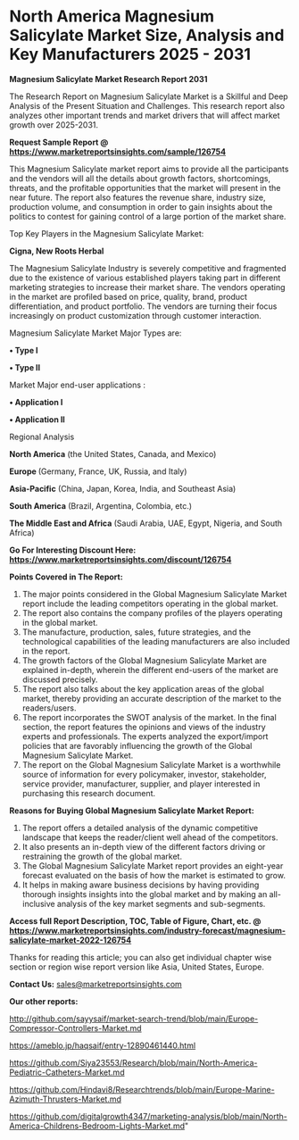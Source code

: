 # North America Magnesium Salicylate Market Size, Analysis and Key Manufacturers 2025 - 2031

<strong>Magnesium Salicylate Market Research Report 2031</strong>

The Research Report on Magnesium Salicylate Market is a Skillful and Deep Analysis of the Present Situation and Challenges. This research report also analyzes other important trends and market drivers that will affect market growth over 2025-2031.

<strong>Request Sample Report @ <a href=https://www.marketreportsinsights.com/sample/126754>https://www.marketreportsinsights.com/sample/126754</a></strong>

This Magnesium Salicylate market report aims to provide all the participants and the vendors will all the details about growth factors, shortcomings, threats, and the profitable opportunities that the market will present in the near future. The report also features the revenue share, industry size, production volume, and consumption in order to gain insights about the politics to contest for gaining control of a large portion of the market share.

Top Key Players in the Magnesium Salicylate Market:

<strong>Cigna, New Roots Herbal</strong>

The Magnesium Salicylate Industry is severely competitive and fragmented due to the existence of various established players taking part in different marketing strategies to increase their market share. The vendors operating in the market are profiled based on price, quality, brand, product differentiation, and product portfolio. The vendors are turning their focus increasingly on product customization through customer interaction.

Magnesium Salicylate Market Major Types are:

<strong>• Type I

• Type II</strong>

Market Major end-user applications :

<strong>• Application I

• Application II</strong>

Regional Analysis

</u><strong><b>North America</b></strong> (the United States, Canada, and Mexico)

<strong><b>Europe </b></strong>(Germany, France, UK, Russia, and Italy)

<strong><b>Asia-Pacific</b></strong> (China, Japan, Korea, India, and Southeast Asia)

<strong><b>South America</b></strong> (Brazil, Argentina, Colombia, etc.)

<strong><b>The Middle East and Africa</b></strong> (Saudi Arabia, UAE, Egypt, Nigeria, and South Africa)

<strong>Go For Interesting Discount Here: <a href=https://www.marketreportsinsights.com/discount/126754>https://www.marketreportsinsights.com/discount/126754</a></strong>

<strong>Points Covered in The Report:</strong>
<ol>
  <li>The major points considered in the Global Magnesium Salicylate Market report include the leading competitors operating in the global market.</li>
  <li>The report also contains the company profiles of the players operating in the global market.</li>
  <li>The manufacture, production, sales, future strategies, and the technological capabilities of the leading manufacturers are also included in the report.</li>
  <li>The growth factors of the Global Magnesium Salicylate Market are explained in-depth, wherein the different end-users of the market are discussed precisely.</li>
  <li>The report also talks about the key application areas of the global market, thereby providing an accurate description of the market to the readers/users.</li>
  <li>The report incorporates the SWOT analysis of the market. In the final section, the report features the opinions and views of the industry experts and professionals. The experts analyzed the export/import policies that are favorably influencing the growth of the Global Magnesium Salicylate Market.</li>
  <li>The report on the Global Magnesium Salicylate Market is a worthwhile source of information for every policymaker, investor, stakeholder, service provider, manufacturer, supplier, and player interested in purchasing this research document.</li>
</ol>
<strong>Reasons for Buying Global Magnesium Salicylate Market Report:</strong>

<ol>
  <li>The report offers a detailed analysis of the dynamic competitive landscape that keeps the reader/client well ahead of the competitors.</li>
  <li>It also presents an in-depth view of the different factors driving or restraining the growth of the global market.</li>
  <li>The Global Magnesium Salicylate Market report provides an eight-year forecast evaluated on the basis of how the market is estimated to grow.</li>
  <li>It helps in making aware business decisions by having providing thorough insights insights into the global market and by making an all-inclusive analysis of the key market segments and sub-segments.</li>
</ol>
<strong>Access full Report Description, TOC, Table of Figure, Chart, etc. @ <a href=https://www.marketreportsinsights.com/industry-forecast/magnesium-salicylate-market-2022-126754>https://www.marketreportsinsights.com/industry-forecast/magnesium-salicylate-market-2022-126754</a></strong>


Thanks for reading this article; you can also get individual chapter wise section or region wise report version like Asia, United States, Europe.

<strong>Contact Us:</strong>
sales@marketreportsinsights.com

<strong>Our other reports:</strong>

<a href=http://github.com/sayysaif/market-search-trend/blob/main/Europe-Compressor-Controllers-Market.md>http://github.com/sayysaif/market-search-trend/blob/main/Europe-Compressor-Controllers-Market.md</a>

<a href=https://ameblo.jp/haqsaif/entry-12890461440.html>https://ameblo.jp/haqsaif/entry-12890461440.html</a>

<a href=https://github.com/Siya23553/Research/blob/main/North-America-Pediatric-Catheters-Market.md>https://github.com/Siya23553/Research/blob/main/North-America-Pediatric-Catheters-Market.md</a>

<a href=https://github.com/Hindavi8/Researchtrends/blob/main/Europe-Marine-Azimuth-Thrusters-Market.md>https://github.com/Hindavi8/Researchtrends/blob/main/Europe-Marine-Azimuth-Thrusters-Market.md</a>

<a href=https://github.com/digitalgrowth4347/marketing-analysis/blob/main/North-America-Childrens-Bedroom-Lights-Market.md>https://github.com/digitalgrowth4347/marketing-analysis/blob/main/North-America-Childrens-Bedroom-Lights-Market.md</a>"
